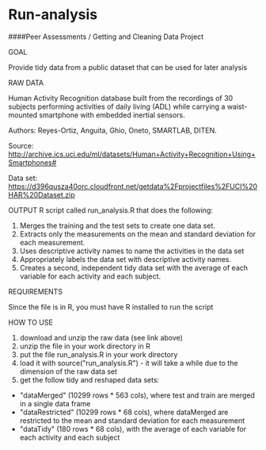 Run-analysis
============

####Peer Assessments / Getting and Cleaning Data Project


GOAL

Provide tidy data from a public dataset that can be used for later analysis


RAW DATA

Human Activity Recognition database built from the recordings of 30 subjects performing activities of daily living (ADL) while carrying a waist-mounted smartphone with embedded inertial sensors.

Authors: Reyes-Ortiz, Anguita, Ghio, Oneto, SMARTLAB, DITEN. 

Source: http://archive.ics.uci.edu/ml/datasets/Human+Activity+Recognition+Using+Smartphones#

Data set: https://d396qusza40orc.cloudfront.net/getdata%2Fprojectfiles%2FUCI%20HAR%20Dataset.zip


OUTPUT
R script called run_analysis.R that does the following:
1. Merges the training and the test sets to create one data set.
2. Extracts only the measurements on the mean and standard deviation for each measurement. 
3. Uses descriptive activity names to name the activities in the data set
4. Appropriately labels the data set with descriptive activity names. 
5. Creates a second, independent tidy data set with the average of each variable for each activity and each subject. 

REQUIREMENTS

Since the file is in R, you must have R installed to run the script


HOW TO USE

1. download and unzip the raw data (see link above)
2. unzip the file in your work directory in R
3. put the file run_analysis.R in your work directory
4. load it with source("run_analysis.R") - it will take a while due to the dimension of the raw data set
5. get the follow tidy and reshaped data sets:
* "dataMerged" (10299 rows * 563 cols), where test and train are merged in a single data frame
* "dataRestricted" (10299 rows * 68 cols), where dataMerged are restricted to the mean and standard deviation for each measurement
* "dataTidy" (180 rows * 68 cols), with the average of each variable for each activity and each subject 

